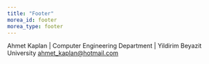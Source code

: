 ```yaml
---
title: "Footer"
morea_id: footer
morea_type: footer
---
```


Ahmet Kaplan | Computer Engineering Department | Yildirim Beyazit University
		ahmet_kaplan@hotmail.com
